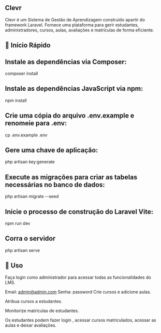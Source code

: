 ## Clevr

Clevr é um Sistema de Gestão de Aprendizagem construído apartir do framework Laravel. Fornece uma plataforma para gerir estudantes, administradores, cursos, aulas, avaliações e matrículas de forma eficiente.


 ## 🚀 Início Rápido

## Instale as dependências via Composer:

 composer install

## Instale as dependências JavaScript via npm:

 npm install

 ## Crie uma cópia do arquivo .env.example e renomeie para .env:

 cp .env.example .env

 ## Gere uma chave de aplicação:

 php artisan key:generate

 ## Execute as migrações para criar as tabelas necessárias no banco de dados:

 php artisan migrate --seed

 ## Inicie o processo de construção do Laravel Vite:

 npm run dev

 ## Corra o servidor

 php artisan serve

 ## 🔧 Uso

Faça login como administrador para acessar todas as funcionalidades do LMS.

Email: admin@admin.com
Senha: password
Crie cursos e adicione aulas.

Atribua cursos a estudantes.

Monitorize matrículas de estudantes.

Os estudantes podem fazer login , acessar cursos matriculados, acessar as aulas e deixar avaliações. 


